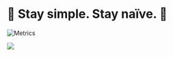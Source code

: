 # 🌟 Stay simple. Stay naïve. 👀

<!-- If you're using "main" as default branch -->
![Metrics](https://github.com/ChenQiqian/ChenQiqian/blob/master/github-metrics.svg)

![](https://wakatime.com/share/@chenqiqian/b508c283-df0a-462e-ab4d-fe350d129aee.svg)
